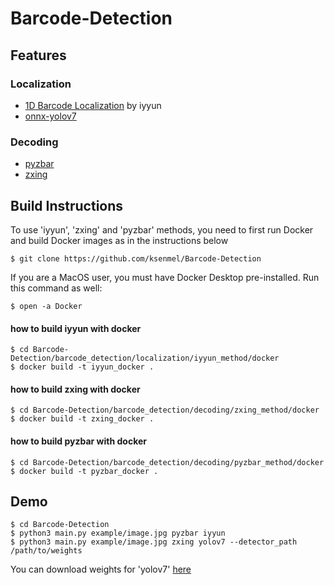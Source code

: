# Barcode-Detection

## Features

### Localization
- [1D Barcode Localization](https://github.com/iyyun/Barcode_1D) by iyyun
- [onnx-yolov7](https://github.com/kirill-ivanov-a/onnx-yolov7)

### Decoding
- [pyzbar](https://github.com/NaturalHistoryMuseum/pyzbar/tree/master)
- [zxing](https://github.com/zxing/zxing)

## Build Instructions
To use 'iyyun', 'zxing' and 'pyzbar' methods, you need to first run Docker and build Docker images as in the instructions below
```
$ git clone https://github.com/ksenmel/Barcode-Detection
```
If you are a MacOS user, you must have Docker Desktop pre-installed. Run this command as well:
```
$ open -a Docker
```
#### how to build iyyun with docker
```
$ cd Barcode-Detection/barcode_detection/localization/iyyun_method/docker
$ docker build -t iyyun_docker .
```
#### how to build zxing with docker
```
$ cd Barcode-Detection/barcode_detection/decoding/zxing_method/docker
$ docker build -t zxing_docker .
```
#### how to build pyzbar with docker
```
$ cd Barcode-Detection/barcode_detection/decoding/pyzbar_method/docker
$ docker build -t pyzbar_docker .
```


## Demo
```
$ cd Barcode-Detection
$ python3 main.py example/image.jpg pyzbar iyyun
$ python3 main.py example/image.jpg zxing yolov7 --detector_path /path/to/weights
```

You can download weights for 'yolov7' [here](https://drive.google.com/file/d/1yD_N2mRRvbNobSP-VDsfDY_mW2MmTS3l/view?usp=sharing)